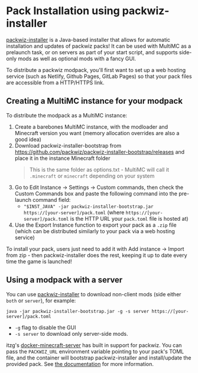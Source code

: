 # Pack Installation using packwiz-installer

[packwiz-installer] is a Java-based installer that allows for automatic installation and updates of packwiz packs! It can be used with MultiMC as a prelaunch task, or on servers as part of your start script, and supports side-only mods as well as optional mods with a fancy GUI.

To distribute a packwiz modpack, you'll first want to set up a web hosting service (such as Netlify, Github Pages, GitLab Pages) so that your pack files are accessible from a HTTP/HTTPS link.

## Creating a MultiMC instance for your modpack

To distribute the modpack as a MultiMC instance:

1. Create a barebones MultiMC instance, with the modloader and Minecraft version you want (memory allocation overrides are also a good idea)
2. Download packwiz-installer-bootstrap from https://github.com/packwiz/packwiz-installer-bootstrap/releases and place it in the instance Minecraft folder
    > This is the same folder as options.txt - MultiMC will call it `.minecraft` or `minecraft` depending on your system
3. Go to Edit Instance -> Settings -> Custom commands, then check the Custom Commands box and paste the following command into the pre-launch command field:
    - `"$INST_JAVA" -jar packwiz-installer-bootstrap.jar https://[your-server]/pack.toml`
      (where `https://[your-server]/pack.toml` is the HTTP URL your `pack.toml` file is hosted at)
4. Use the Export Instance function to export your pack as a `.zip` file (which can be distributed similarly to your pack via a web hosting service)

To install your pack, users just need to add it with Add instance -> Import from zip - then packwiz-installer does the rest, keeping it up to date every time the game is launched!

## Using a modpack with a server

You can use [packwiz-installer] to download non-client mods (side either `both` or `server`), for example:

    java -jar packwiz-installer-bootstrap.jar -g -s server https://[your-server]/pack.toml

- `-g` flag to disable the GUI
- `-s server` to download only server-side mods.

itzg's [docker-minecraft-server](https://github.com/itzg/docker-minecraft-server) has built in support for packwiz. You can pass the `PACKWIZ_URL` environment variable pointing to your pack's TOML file, and the container will bootstrap packwiz-installer and install/update the provided pack. See [the documentation](https://github.com/itzg/docker-minecraft-server#running-a-server-with-a-packwiz-modpack) for more information.

[packwiz-installer]: https://github.com/packwiz/packwiz-installer
